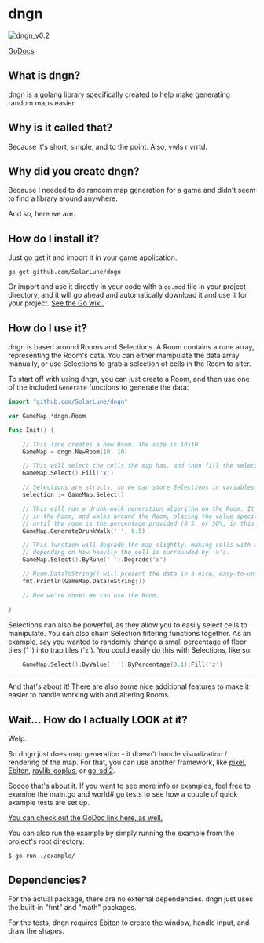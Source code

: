 
# dngn

![dngn_v0.2](https://user-images.githubusercontent.com/4733521/48660612-68e94480-ea19-11e8-8f4d-b378fa64dabe.gif)

[GoDocs](https://pkg.go.dev/github.com/SolarLune/dngn?tab=doc)

## What is dngn?

dngn is a golang library specifically created to help make generating random maps easier.

## Why is it called that?

Because it's short, simple, and to the point. Also, vwls r vrrtd.

## Why did you create dngn?

Because I needed to do random map generation for a game and didn't seem to find a library around anywhere.

And so, here we are.

## How do I install it?

Just go get it and import it in your game application.

`go get github.com/SolarLune/dngn`

Or import and use it directly in your code with a `go.mod` file in your project directory, and it will go ahead and automatically download it and use it for your project. [See the Go wiki.](https://github.com/golang/go/wiki/Modules#quick-start)

## How do I use it?

dngn is based around Rooms and Selections. A Room contains a rune array, representing the Room's data. You can either manipulate the data array manually, or use Selections to grab a selection of cells in the Room to alter. 

To start off with using dngn, you can just create a Room, and then use one of the included `Generate` functions to generate the data:

```go
import "github.com/SolarLune/dngn"

var GameMap *dngn.Room

func Init() {

    // This line creates a new Room. The size is 10x10.
    GameMap = dngn.NewRoom(10, 10)

    // This will select the cells the map has, and then fill the selection with "x"s.
    GameMap.Select().Fill('x')

    // Selections are structs, so we can store Selections in variables to store the "view" of the data.
    selection := GameMap.Select()

    // This will run a drunk-walk generation algorithm on the Room. It starts at a random point
    // in the Room, and walks around the Room, placing the value specified (0, in this case)
    // until the room is the percentage provided (0.5, or 50%, in this case) filled.
    GameMap.GenerateDrunkWalk(' ', 0.5)

    // This function will degrade the map slightly, making cells with a ' ' in them randomly turn into a cell with a 'x',
    // depending on how heavily the cell is surrounded by 'x's.
    GameMap.Select().ByRune(' ').Degrade('x')

    // Room.DataToString() will present the data in a nice, easy-to-understand visual format, useful when debugging.
    fmt.Println(GameMap.DataToString())

    // Now we're done! We can use the Room.

}

```

Selections can also be powerful, as they allow you to easily select cells to manipulate. You can also chain Selection filtering functions together. As an example, say you wanted to randomly change a small percentage of floor tiles (' ') into trap tiles ('z'). You could easily do this with Selections, like so:

```go
    GameMap.Select().ByValue(' ').ByPercentage(0.1).Fill('z')
```

---

And that's about it! There are also some nice additional features to make it easier to handle working with and altering Rooms.

## Wait... How do I actually LOOK at it?

Welp.

So dngn just does map generation - it doesn't handle visualization / rendering of the map. For that, you can use another framework, like [pixel](https://github.com/faiface/pixel), [Ebiten](https://github.com/hajimehoshi/ebiten), [raylib-goplus](https://github.com/Lachee/raylib-goplus), or [go-sdl2](https://github.com/veandco/go-sdl2).

Soooo that's about it. If you want to see more info or examples, feel free to examine the main.go and world#.go tests to see how a couple of quick example tests are set up.

[You can check out the GoDoc link here, as well.](https://pkg.go.dev/github.com/SolarLune/dngn?tab=doc)

You can also run the example by simply running the example from the project's root directory:

```
$ go run ./example/
```

## Dependencies?

For the actual package, there are no external dependencies. dngn just uses the built-in "fmt" and "math" packages.

For the tests, dngn requires [Ebiten](https://github.com/hajimehoshi/ebiten) to create the window, handle input, and draw the shapes.
